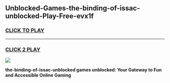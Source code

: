 
## Unblocked-Games-the-binding-of-issac-unblocked-Play-Free-evx1f
<h3>
<a href="https://premium76.site?title=the-binding-of-issac-unblocked&ref=23A">CLICK TO PLAY</a></h3>
<hr>

<h3>
<a href="https://premium76.site?title=the-binding-of-issac-unblocked&ref=23A">CLICK 2 PLAY</a>
  
</h3>

<a href="https://premium76.site?title=the-binding-of-issac-unblocked&ref=23A"><img src="https://clearcache.store/games.png"></a>


**the-binding-of-issac-unblocked games unblocked: Your Gateway to Fun and Accessible Online Gaming**
